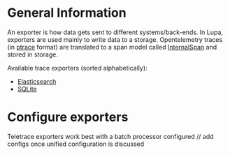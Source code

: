 # General Information

An exporter is how data gets sent to different systems/back-ends. In Lupa, exporters are used mainly to write data to a storage.
Opentelemetry traces (in [ptrace](https://github.com/open-telemetry/opentelemetry-collector/blob/main/pdata/ptrace/traces.go) format) are translated to a span model called [InternalSpan](https://github.com/teletrace/teletrace/blob/main/model/internalspan/v1/internal_span.go) and stored in storage.

Available trace exporters (sorted alphabetically):

- [Elasticsearch](elasticexporter/README.md)
- [SQLite](sqlliteexporter/README.md)

# Configure exporters

Teletrace exporters work best with a batch processor configured
// add configs once unified configuration is discussed
